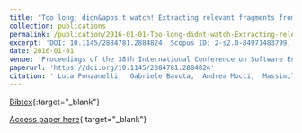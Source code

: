 ```yaml
---
title: "Too long; didn&apos;t watch! Extracting relevant fragments from software development video tutorials"
collection: publications
permalink: /publication/2016-01-01-Too-long-didnt-watch-Extracting-relevant-fragments-from-software-development-video-tutorials
excerpt: 'DOI: 10.1145/2884781.2884824, Scopus ID: 2-s2.0-84971483799, Cited by: 30'
date: 2016-01-01
venue: 'Proceedings of the 38th International Conference on Software Engineering, ICSE 2016, Austin, TX, USA, May 14-22, 2016'
paperurl: 'https://doi.org/10.1145/2884781.2884824'
citation: ' Luca Ponzanelli,  Gabriele Bavota,  Andrea Mocci,  Massimiliano Di Penta,  Rocco Oliveto,  Mir Hasan,  Barbara Russo,  Sonia Haiduc,  Michele Lanza, &quot;Too long; didn&amp;apos;t watch! Extracting relevant fragments from software development video tutorials.&quot; Proceedings of the 38th International Conference on Software Engineering, ICSE 2016, Austin, TX, USA, May 14-22, 2016, 2016.'
---
```

[Bibtex](https://dblp.org/rec/bib/conf/icse/PonzanelliBMPOH16){:target="_blank"}

[Access paper here](https://doi.org/10.1145/2884781.2884824){:target="_blank"}
